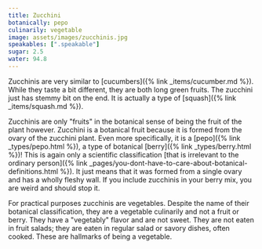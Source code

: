 ```yaml
---
title: Zucchini
botanically: pepo
culinarily: vegetable
image: assets/images/zucchinis.jpg
speakables: [".speakable"]
sugar: 2.5
water: 94.8
---
```

Zucchinis are very similar to [cucumbers]({% link _items/cucumber.md %}). While they taste a bit different, they are both long green fruits. The zucchini just has stemmy bit on the end. It is actually a type of [squash]({% link _items/squash.md %}).

Zucchinis are only "fruits" in the botanical sense of being the fruit of the plant however. Zucchini is a botanical fruit because it is formed from the ovary of the zucchini plant. Even more specifically, it is a [pepo]({% link _types/pepo.html %}), a type of botanical [berry]({% link _types/berry.html %})! This is again only a scientific classification [that is irrelevant to the ordinary person]({% link _pages/you-dont-have-to-care-about-botanical-definitions.html %}). It just means that it was formed from a single ovary and has a wholly fleshy wall. If you include zucchinis in your berry mix, you are weird and should stop it.

<span class="speakable">For practical purposes zucchinis are vegetables.</span> Despite the name of their botanical classification, they are a vegetable culinarily and not a fruit or berry. They have a "vegetably" flavor and are not sweet. They are not eaten in fruit salads; they are eaten in regular salad or savory dishes, often cooked. These are hallmarks of being a vegetable.
